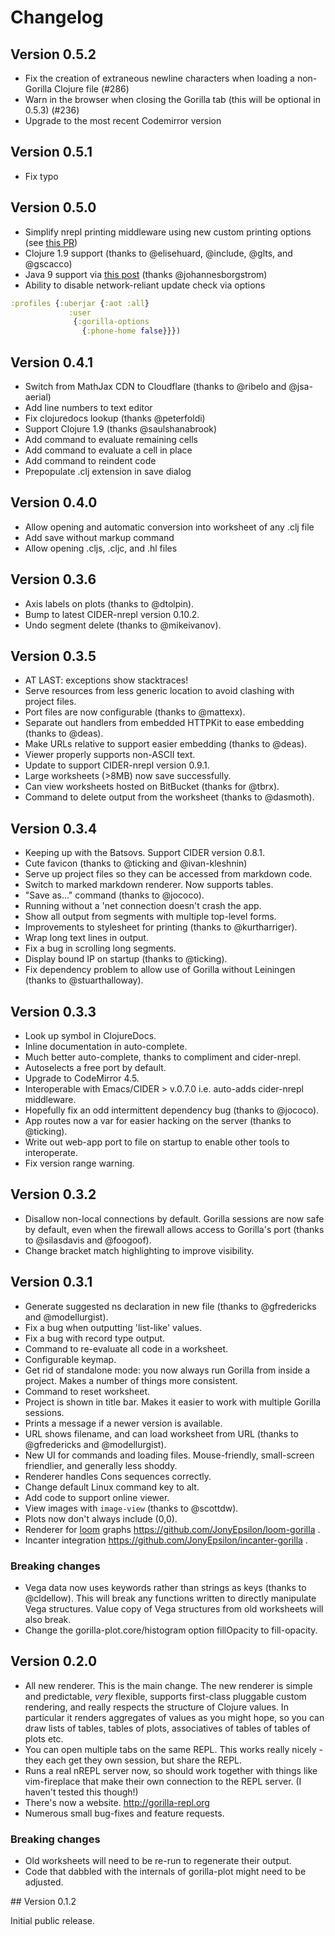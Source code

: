 # Changelog

## Version 0.5.2
- Fix the creation of extraneous newline characters when loading a non-Gorilla Clojure file (#286)
- Warn in the browser when closing the Gorilla tab (this will be optional in 0.5.3) (#236)
- Upgrade to the most recent Codemirror version

## Version 0.5.1
- Fix typo

## Version 0.5.0
- Simplify nrepl printing middleware using new custom printing options (see [this PR](https://github.com/nrepl/nrepl/pull/59))
- Clojure 1.9 support (thanks to @elisehuard, @include, @glts, and @gscacco)
- Java 9 support via [this post](https://www.deps.co/blog/how-to-upgrade-clojure-projects-to-use-java-9/) (thanks @johannesborgstrom)
- Ability to disable network-reliant update check via options
```clojure
:profiles {:uberjar {:aot :all}
             :user
              {:gorilla-options
                {:phone-home false}}})
```

## Version 0.4.1
- Switch from MathJax CDN to Cloudflare (thanks to @ribelo and @jsa-aerial)
- Add line numbers to text editor
- Fix clojuredocs lookup (thanks @peterfoldi)
- Support Clojure 1.9 (thanks @saulshanabrook)
- Add command to evaluate remaining cells
- Add command to evaluate a cell in place
- Add command to reindent code
- Prepopulate .clj extension in save dialog

## Version 0.4.0

- Allow opening and automatic conversion into worksheet of any .clj file 
- Add save without markup command
- Allow opening .cljs, .cljc, and .hl files

## Version 0.3.6

- Axis labels on plots (thanks to @dtolpin).
- Bump to latest CIDER-nrepl version 0.10.2.
- Undo segment delete (thanks to @mikeivanov).

## Version 0.3.5

- AT LAST: exceptions show stacktraces!
- Serve resources from less generic location to avoid clashing with project files.
- Port files are now configurable (thanks to @mattexx).
- Separate out handlers from embedded HTTPKit to ease embedding (thanks to @deas).
- Make URLs relative to support easier embedding (thanks to @deas).
- Viewer properly supports non-ASCII text.
- Update to support CIDER-nrepl version 0.9.1.
- Large worksheets (>8MB) now save successfully.
- Can view worksheets hosted on BitBucket (thanks for @tbrx).
- Command to delete output from the worksheet (thanks to @dasmoth).

## Version 0.3.4

- Keeping up with the Batsovs. Support CIDER version 0.8.1.
- Cute favicon (thanks to @ticking and @ivan-kleshnin)
- Serve up project files so they can be accessed from markdown code.
- Switch to marked markdown renderer. Now supports tables.
- "Save as..." command (thanks to @jococo). 
- Running without a 'net connection doesn't crash the app.
- Show all output from segments with multiple top-level forms.
- Improvements to stylesheet for printing (thanks to @kurtharriger).
- Wrap long text lines in output.
- Fix a bug in scrolling long segments.
- Display bound IP on startup (thanks to @ticking).
- Fix dependency problem to allow use of Gorilla without Leiningen (thanks to @stuarthalloway).

## Version 0.3.3

- Look up symbol in ClojureDocs.
- Inline documentation in auto-complete.
- Much better auto-complete, thanks to compliment and cider-nrepl.
- Autoselects a free port by default.
- Upgrade to CodeMirror 4.5.
- Interoperable with Emacs/CIDER > v.0.7.0 i.e. auto-adds cider-nrepl middleware.
- Hopefully fix an odd intermittent dependency bug (thanks to @jococo).
- App routes now a var for easier hacking on the server (thanks to @ticking).
- Write out web-app port to file on startup to enable other tools to interoperate.
- Fix version range warning.

## Version 0.3.2

- Disallow non-local connections by default. Gorilla sessions are now safe by default, even when the firewall allows
  access to Gorilla's port (thanks to @silasdavis and @foogoof).
- Change bracket match highlighting to improve visibility.

## Version 0.3.1

- Generate suggested ns declaration in new file (thanks to @gfredericks and @modellurgist).
- Fix a bug when outputting 'list-like' values.
- Fix a bug with record type output.
- Command to re-evaluate all code in a worksheet.
- Configurable keymap.
- Get rid of standalone mode: you now always run Gorilla from inside a project. Makes a number of things more
  consistent.
- Command to reset worksheet.
- Project is shown in title bar. Makes it easier to work with multiple Gorilla sessions.
- Prints a message if a newer version is available.
- URL shows filename, and can load worksheet from URL (thanks to @gfredericks and @modellurgist).
- New UI for commands and loading files. Mouse-friendly, small-screen friendlier, and generally less shoddy.
- Renderer handles Cons sequences correctly.
- Change default Linux command key to alt.
- Add code to support online viewer.
- View images with `image-view` (thanks to @scottdw).
- Plots now don't always include (0,0).
- Renderer for [loom](https://github.com/aysylu/loom) graphs https://github.com/JonyEpsilon/loom-gorilla .
- Incanter integration https://github.com/JonyEpsilon/incanter-gorilla .

### Breaking changes

- Vega data now uses keywords rather than strings as keys (thanks to @cldellow). This will break any functions written
  to directly manipulate Vega structures. Value copy of Vega structures from old worksheets will also break.
- Change the gorilla-plot.core/histogram option fillOpacity to fill-opacity.

## Version 0.2.0

- All new renderer. This is the main change. The new renderer is simple and predictable, _very_ flexible, supports
  first-class pluggable custom rendering, and really respects the structure of Clojure values. In particular it renders
  aggregates of values as you might hope, so you can draw lists of tables, tables of plots, associatives of tables of
  tables of plots etc.
- You can open multiple tabs on the same REPL. This works really nicely - they each get they own session, but share the
  REPL.
- Runs a real nREPL server now, so should work together with things like vim-fireplace that make their own connection
  to the REPL server. (I haven't tested this though!)
- There's now a website. http://gorilla-repl.org
- Numerous small bug-fixes and feature requests.

### Breaking changes

- Old worksheets will need to be re-run to regenerate their output.
- Code that dabbled with the internals of gorilla-plot might need to be adjusted.


## Version 0.1.2

Initial public release.

